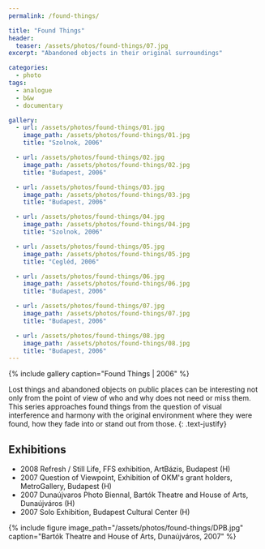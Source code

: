 ```yaml
---
permalink: /found-things/

title: "Found Things"
header:
  teaser: /assets/photos/found-things/07.jpg
excerpt: "Abandoned objects in their original surroundings"

categories:
  - photo
tags:
  - analogue
  - b&w
  - documentary

gallery:
  - url: /assets/photos/found-things/01.jpg
    image_path: /assets/photos/found-things/01.jpg
    title: "Szolnok, 2006"

  - url: /assets/photos/found-things/02.jpg
    image_path: /assets/photos/found-things/02.jpg
    title: "Budapest, 2006"

  - url: /assets/photos/found-things/03.jpg
    image_path: /assets/photos/found-things/03.jpg
    title: "Budapest, 2006"

  - url: /assets/photos/found-things/04.jpg
    image_path: /assets/photos/found-things/04.jpg
    title: "Szolnok, 2006"

  - url: /assets/photos/found-things/05.jpg
    image_path: /assets/photos/found-things/05.jpg
    title: "Cegléd, 2006"

  - url: /assets/photos/found-things/06.jpg
    image_path: /assets/photos/found-things/06.jpg
    title: "Budapest, 2006"

  - url: /assets/photos/found-things/07.jpg
    image_path: /assets/photos/found-things/07.jpg
    title: "Budapest, 2006"

  - url: /assets/photos/found-things/08.jpg
    image_path: /assets/photos/found-things/08.jpg
    title: "Budapest, 2006"
---
```


{% include gallery caption="Found Things \| 2006" %}

Lost things and abandoned objects on public places can be
interesting not only from the point of view of who and why does not
need or miss them. This series approaches found things from
the question of visual interference and harmony with the original
environment where they were found, how they fade into or stand
out from those.
{: .text-justify}

## Exhibitions

- 2008  Refresh / Still Life, FFS exhibition, ArtBázis, Budapest (H)
- 2007  Question of Viewpoint, Exhibition of OKM's grant holders, MetroGallery, Budapest (H)
- 2007  Dunaújvaros Photo Biennal, Bartók Theatre and House of Arts, Dunaújváros (H)
- 2007  Solo Exhibition, Budapest Cultural Center (H)

{% include figure image_path="/assets/photos/found-things/DPB.jpg"
   caption="Bartók Theatre and House of Arts, Dunaújváros, 2007" %}
